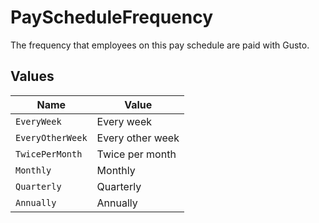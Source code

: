 # PayScheduleFrequency

The frequency that employees on this pay schedule are paid with Gusto.


## Values

| Name             | Value            |
| ---------------- | ---------------- |
| `EveryWeek`      | Every week       |
| `EveryOtherWeek` | Every other week |
| `TwicePerMonth`  | Twice per month  |
| `Monthly`        | Monthly          |
| `Quarterly`      | Quarterly        |
| `Annually`       | Annually         |
